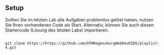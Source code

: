 ## Setup

Sollten Sie im letzten Lab alle Aufgaben problemlos gelöst haben, nutzen Sie Ihren vorhandenen Code als Start.
Alternativ, können Sie auch diesen Startercode (Lösung des letzten Labs) importieren.
~~~shell
   
git clone https://https://github.com/OTHRegensburgWebDevKIDS/playlist-4.git
~~~
